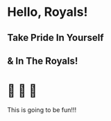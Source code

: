 # Hello, Royals!
## Take Pride In Yourself
## & In The Royals!
# :lion: :poop: :pizza:


This is going to be fun!!!


